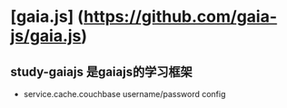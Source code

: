 # [gaia.js] (https://github.com/gaia-js/gaia.js)

## study-gaiajs 是gaiajs的学习框架

- service.cache.couchbase username/password config